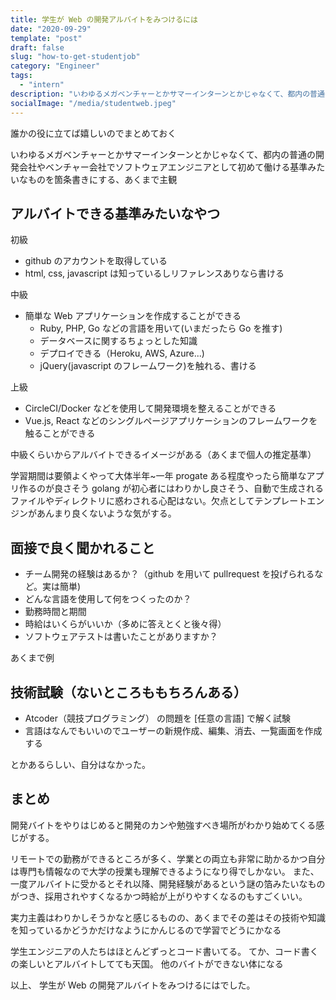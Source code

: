 ```yaml
---
title: 学生が Web の開発アルバイトをみつけるには
date: "2020-09-29"
template: "post"
draft: false
slug: "how-to-get-studentjob"
category: "Engineer"
tags:
  - "intern"
description: "いわゆるメガベンチャーとかサマーインターンとかじゃなくて、都内の普通の開発会社やベンチャー会社でソフトウェアエンジニアとして初めて働ける基準みたいなものを箇条書きにする、あくまで主観"
socialImage: "/media/studentweb.jpeg"
---
```


誰かの役に立てば嬉しいのでまとめておく

いわゆるメガベンチャーとかサマーインターンとかじゃなくて、都内の普通の開発会社やベンチャー会社でソフトウェアエンジニアとして初めて働ける基準みたいなものを箇条書きにする、あくまで主観

## アルバイトできる基準みたいなやつ

初級

- github のアカウントを取得している
- html, css, javascript は知っているしリファレンスありなら書ける

中級

- 簡単な Web アプリケーションを作成することができる
  - Ruby, PHP, Go などの言語を用いて(いまだったら Go を推す)
  - データベースに関するちょっとした知識
  - デプロイできる（Heroku, AWS, Azure...)
  - jQuery(javascript のフレームワーク)を触れる、書ける

上級

- CircleCI/Docker などを使用して開発環境を整えることができる
- Vue.js, React などのシングルページアプリケーションのフレームワークを触ることができる

中級くらいからアルバイトできるイメージがある（あくまで個人の推定基準）

学習期間は要領よくやって大体半年~一年
progate ある程度やったら簡単なアプリ作るのが良さそう
golang が初心者にはわりかし良さそう、自動で生成されるファイルやディレクトリに惑わされる心配はない。欠点としてテンプレートエンジンがあんまり良くないような気がする。

## 面接で良く聞かれること

- チーム開発の経験はあるか？（github を用いて pullrequest を投げられるなど。実は簡単)
- どんな言語を使用して何をつくったのか？
- 勤務時間と期間
- 時給はいくらがいいか（多めに答えとくと後々得）
- ソフトウェアテストは書いたことがありますか？

あくまで例

## 技術試験（ないところももちろんある）

- Atcoder（競技プログラミング） の問題を [任意の言語] で解く試験
- 言語はなんでもいいのでユーザーの新規作成、編集、消去、一覧画面を作成する

とかあるらしい、自分はなかった。

## まとめ

開発バイトをやりはじめると開発のカンや勉強すべき場所がわかり始めてくる感じがする。

リモートでの勤務ができるところが多く、学業との両立も非常に助かるかつ自分は専門も情報なので大学の授業も理解できるようになり得でしかない。
また、一度アルバイトに受かるとそれ以降、開発経験があるという謎の箔みたいなものがつき、採用されやすくなるかつ時給が上がりやすくなるのもすごくいい。

実力主義はわりかしそうかなと感じるものの、あくまでその差はその技術や知識を知っているかどうかだけなようにかんじるので学習でどうにかなる

学生エンジニアの人たちはほとんどずっとコード書いてる。
てか、コード書くの楽しいとアルバイトしてても天国。
他のバイトができない体になる

以上、 学生が Web の開発アルバイトをみつけるにはでした。
